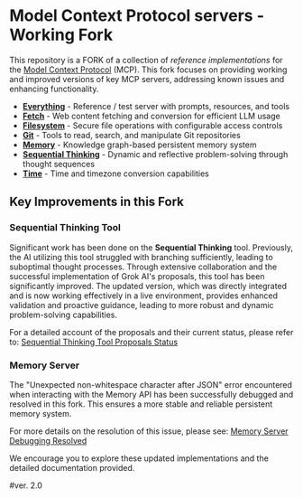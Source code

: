 # Model Context Protocol servers - Working Fork

This repository is a FORK of a collection of *reference implementations* for the [Model Context Protocol](https://modelcontextprotocol.io/) (MCP). This fork focuses on providing working and improved versions of key MCP servers, addressing known issues and enhancing functionality.

- **[Everything](src/everything)** - Reference / test server with prompts, resources, and tools
- **[Fetch](src/fetch)** - Web content fetching and conversion for efficient LLM usage
- **[Filesystem](src/filesystem)** - Secure file operations with configurable access controls
- **[Git](src/git)** - Tools to read, search, and manipulate Git repositories
- **[Memory](src/memory)** - Knowledge graph-based persistent memory system
- **[Sequential Thinking](src/sequentialthinking)** - Dynamic and reflective problem-solving through thought sequences
- **[Time](src/time)** - Time and timezone conversion capabilities

## Key Improvements in this Fork

### Sequential Thinking Tool

Significant work has been done on the **Sequential Thinking** tool. Previously, the AI utilizing this tool struggled with branching sufficiently, leading to suboptimal thought processes. Through extensive collaboration and the successful implementation of Grok AI's proposals, this tool has been significantly improved. The updated version, which was directly integrated and is now working effectively in a live environment, provides enhanced validation and proactive guidance, leading to more robust and dynamic problem-solving capabilities.

For a detailed account of the proposals and their current status, please refer to:
[Sequential Thinking Tool Proposals Status](Fork_Updates/Solved/sequential_thinking_tool_proposals_status.md)

### Memory Server

The "Unexpected non-whitespace character after JSON" error encountered when interacting with the Memory API has been successfully debugged and resolved in this fork. This ensures a more stable and reliable persistent memory system.

For more details on the resolution of this issue, please see:
[Memory Server Debugging Resolved](Fork_Updates/Solved/memory_server_debug_resolved.md)

We encourage you to explore these updated implementations and the detailed documentation provided.

#ver. 2.0
